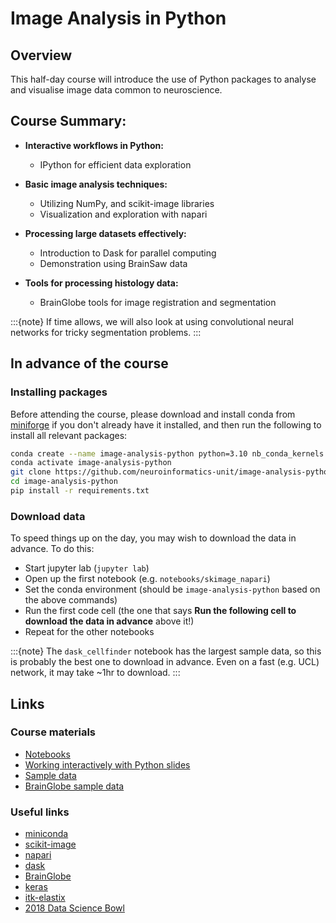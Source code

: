 # Image Analysis in Python

## Overview
This half-day course will introduce the use of Python packages to analyse and visualise image data common to neuroscience.

## Course Summary:

- **Interactive workflows in Python:**
    - IPython for efficient data exploration

- **Basic image analysis techniques:**
    - Utilizing NumPy, and scikit-image libraries
    - Visualization and exploration with napari

- **Processing large datasets effectively:**
    - Introduction to Dask for parallel computing
    - Demonstration using BrainSaw data

- **Tools for processing histology data:**
    - BrainGlobe tools for image registration and segmentation

:::{note}
If time allows, we will also look at using convolutional neural networks for tricky segmentation problems. 
:::
## In advance of the course
### Installing packages

Before attending the course, please download and install conda from
[miniforge](https://github.com/conda-forge/miniforge) 
if you don't already have it installed, and then run the following to install all relevant packages:

```bash
conda create --name image-analysis-python python=3.10 nb_conda_kernels -y
conda activate image-analysis-python
git clone https://github.com/neuroinformatics-unit/image-analysis-python
cd image-analysis-python
pip install -r requirements.txt
```

### Download data
To speed things up on the day, you may wish to download the data in advance. To do this:
* Start jupyter lab (`jupyter lab`)
* Open up the first notebook (e.g. `notebooks/skimage_napari`)
* Set the conda environment (should be `image-analysis-python` based on the above commands)
* Run the first code cell (the one that says **Run the following cell to download the data in advance** above it!)
* Repeat for the other notebooks

:::{note}
The `dask_cellfinder` notebook has the largest sample data, so this is probably the best one to download in advance. 
Even on a fast (e.g. UCL) network, it may take ~1hr to download.
:::

## Links
### Course materials
* [Notebooks](https://github.com/neuroinformatics-unit/image-analysis-python)
* [Working interactively with Python slides](https://neuroinformatics-unit.github.io/image-analysis-python/)
* [Sample data](https://gin.g-node.org/neuroinformatics/image-analysis-courses)
* [BrainGlobe sample data](https://gin.g-node.org/BrainGlobe/demo-materials)

### Useful links
* [miniconda](https://docs.conda.io/en/latest/miniconda.html)
* [scikit-image](https://scikit-image.org/)
* [napari](https://napari.org)
* [dask](https://www.dask.org/)
* [BrainGlobe](https://brainglobe.info/)
* [keras](https://keras.io/)
* [itk-elastix](https://github.com/InsightSoftwareConsortium/ITKElastix)
* [2018 Data Science Bowl](https://www.kaggle.com/c/data-science-bowl-2018)